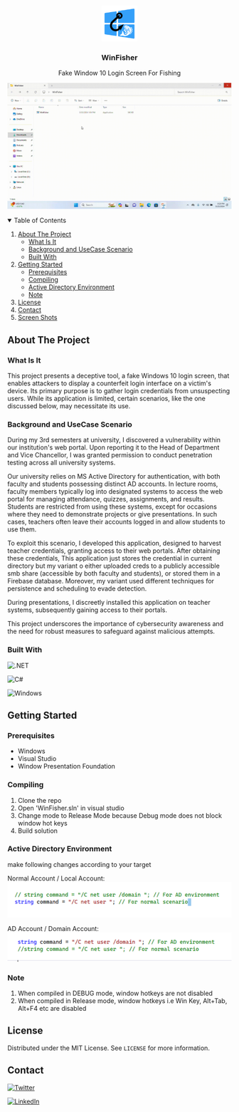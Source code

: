 <div align="center">
<img src="tmp/logo.svg" alt="Logo" width="80" height="80">

<h3>WinFisher</h3>

<p>Fake Window 10 Login Screen For Fishing</p>
</div>

![Project Demo](tmp/output.gif)

<!-- TABLE OF CONTENTS -->
<details open>
  <summary>Table of Contents</summary>
  <ol>
    <li>
      <a href="#about-the-project">About The Project</a>
      <ul>
        <li><a href="#what-is-it">What Is It</a></li>
        <li><a href="#background-and-usecase-scenario">Background and UseCase Scenario</a></li>
        <li><a href="#built-with">Built With</a></li>
      </ul>
    </li>
    <li>
      <a href="#getting-started">Getting Started</a>
      <ul>
        <li><a href="#prerequisites">Prerequisites</a></li>
        <li><a href="#compiling">Compiling</a></li>
        <li><a href="#active-directory-environment">Active Directory Environment</a></li>
        <li><a href="#note">Note</a></li>
      </ul>
    </li>
    <li><a href="#license">License</a></li>
    <li><a href="#contact">Contact</a></li>
    <li><a href="#screen-shots">Screen Shots</a></li>
  </ol>
</details>

## About The Project

### What Is It

This project presents a deceptive tool, a fake Windows 10 login screen, that enables attackers to display a counterfeit login interface on a victim's device. Its primary purpose is to gather login credentials from unsuspecting users. While its application is limited, certain scenarios, like the one discussed below, may necessitate its use.


### Background and UseCase Scenario

During my 3rd semesters at university, I discovered a vulnerability within our institution's web portal. Upon reporting it to the Head of Department and Vice Chancellor, I was granted permission to conduct penetration testing across all university systems.

Our university relies on MS Active Directory for authentication, with both faculty and students possessing distinct AD accounts. In lecture rooms, faculty members typically log into designated systems to access the web portal for managing attendance, quizzes, assignments, and results. Students are restricted from using these systems, except for occasions where they need to demonstrate projects or give presentations. In such cases, teachers often leave their accounts logged in and allow students to use them.

To exploit this scenario, I developed this application, designed to harvest teacher credentials, granting access to their web portals. After obtaining these credentials, This application just stores the credential in current directory but my variant o either uploaded creds to a publicly accessible smb share (accessible by both faculty and students), or stored them in a Firebase database. Moreover, my variant used different techniques for persistence and scheduling to evade detection.

During presentations, I discreetly installed this application on teacher systems, subsequently gaining access to their portals.

This project underscores the importance of cybersecurity awareness and the need for robust measures to safeguard against malicious attempts.

### Built With

![.NET](https://img.shields.io/badge/.NET-%235C2D91.svg?style=for-the-badge&logo=.net&logoColor=white)

![C#](https://img.shields.io/badge/C%23-%23239120.svg?style=for-the-badge&logo=csharp&logoColor=white)

![Windows](https://img.shields.io/badge/Windows%20Presentation%20Foundation-0078D6?style=for-the-badge&logo=windows&logoColor=white)

 



## Getting Started

### Prerequisites

* Windows
* Visual Studio
* Window Presentation Foundation

### Compiling

1. Clone the repo
2. Open 'WinFisher.sln' in visual studio
3. Change mode to Release Mode because Debug mode does not block window hot keys
4. Build solution 


### Active Directory Environment
make following changes according to your target

Normal Account / Local Account:
![Normal Account](tmp/LA.png)

AD Account / Domain Account: 
![Domain Account](tmp/DA.png)
### Note

1. When compiled in DEBUG mode, window hotkeys are not disabled
2. When compiled in Release mode, window hotkeys i.e Win Key, Alt+Tab, Alt+F4 etc are disabled 

## License

Distributed under the MIT License. See `LICENSE` for more information.

## Contact

[![Twitter](https://img.shields.io/badge/Twitter-1DA1F2?style=for-the-badge&logo=twitter&logoColor=white)](https://twitter.com/BakarAamir)

[![LinkedIn](https://img.shields.io/badge/LinkedIn-0077B5?style=for-the-badge&logo=linkedin&logoColor=white)](https://www.linkedin.com/in/bakar-git/)
